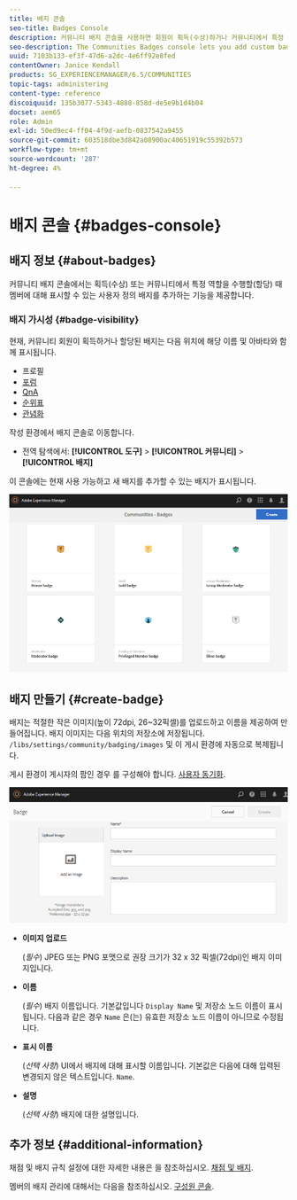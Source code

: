 ```yaml
---
title: 배지 콘솔
seo-title: Badges Console
description: 커뮤니티 배지 콘솔을 사용하면 회원이 획득(수상)하거나 커뮤니티에서 특정 역할을 수행할 때(할당)에 표시할 수 있는 사용자 정의 배지를 추가할 수 있습니다
seo-description: The Communities Badges console lets you add custom badges that can be displayed for members when earned (awarded) or when they take on a specific role in the community (assigned)
uuid: 7103b133-ef3f-47d6-a2dc-4e6ff92e8fed
contentOwner: Janice Kendall
products: SG_EXPERIENCEMANAGER/6.5/COMMUNITIES
topic-tags: administering
content-type: reference
discoiquuid: 135b3077-5343-4888-858d-de5e9b1d4b04
docset: aem65
role: Admin
exl-id: 50ed9ec4-ff04-4f9d-aefb-0837542a9455
source-git-commit: 603518dbe3d842a08900ac40651919c55392b573
workflow-type: tm+mt
source-wordcount: '287'
ht-degree: 4%

---
```


# 배지 콘솔 {#badges-console}

## 배지 정보 {#about-badges}

커뮤니티 배지 콘솔에서는 획득(수상) 또는 커뮤니티에서 특정 역할을 수행할(할당) 때 멤버에 대해 표시할 수 있는 사용자 정의 배지를 추가하는 기능을 제공합니다.

### 배지 가시성 {#badge-visibility}

현재, 커뮤니티 회원이 획득하거나 할당된 배지는 다음 위치에 해당 이름 및 아바타와 함께 표시됩니다.

* 프로필
* [포럼](/help/communities/forum.md)
* [QnA](/help/communities/working-with-qna.md)
* [순위표](/help/communities/enabling-leaderboard.md)
* [관념화](/help/communities/ideation-feature.md)

작성 환경에서 배지 콘솔로 이동합니다.

* 전역 탐색에서: **[!UICONTROL 도구]** > **[!UICONTROL 커뮤니티]** > **[!UICONTROL 배지]**

이 콘솔에는 현재 사용 가능하고 새 배지를 추가할 수 있는 배지가 표시됩니다.

![배지-홈 페이지](assets/badges-homepage.png)

## 배지 만들기 {#create-badge}

배지는 적절한 작은 이미지(높이 72dpi, 26~32픽셀)를 업로드하고 이름을 제공하여 만들어집니다. 배지 이미지는 다음 위치의 저장소에 저장됩니다. `/libs/settings/community/badging/images` 및 이 게시 환경에 자동으로 복제됩니다.

게시 환경이 게시자의 팜인 경우 를 구성해야 합니다. [사용자 동기화](/help/communities/sync.md).

![배지 만들기](assets/create-badge.png)

* **이미지 업로드**

   (*필수*) JPEG 또는 PNG 포맷으로 권장 크기가 32 x 32 픽셀(72dpi)인 배지 이미지입니다.

* **이름**

   (*필수*) 배지 이름입니다. 기본값입니다 `Display Name` 및 저장소 노드 이름이 표시됩니다. 다음과 같은 경우 `Name` 은(는) 유효한 저장소 노드 이름이 아니므로 수정됩니다.

* **표시 이름**

   (*선택 사항*) UI에서 배지에 대해 표시할 이름입니다. 기본값은 다음에 대해 입력된 변경되지 않은 텍스트입니다. `Name`.

* **설명**

   (*선택 사항*) 배지에 대한 설명입니다.

## 추가 정보 {#additional-information}

채점 및 배지 규칙 설정에 대한 자세한 내용은 을 참조하십시오. [채점 및 배지](/help/communities/implementing-scoring.md).

멤버의 배지 관리에 대해서는 다음을 참조하십시오. [구성원 콘솔](/help/communities/members.md).
